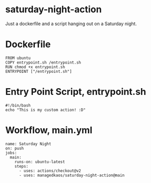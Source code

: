 # saturday-night-action
Just a dockerfile and a script hanging out on a Saturday night. 

# Dockerfile

```
FROM ubuntu
COPY entrypoint.sh /entrypoint.sh
RUN chmod +x entrypoint.sh
ENTRYPOINT ["/entrypoint.sh"]
```

# Entry Point Script, entrypoint.sh

```
#!/bin/bash
echo "This is my custom action! :D"
```

# Workflow, main.yml

```
name: Saturday Night
on: push
jobs:
  main:
    runs-on: ubuntu-latest
    steps:
      - uses: actions/checkout@v2
      - uses: managedkaos/saturday-night-action@main
```
